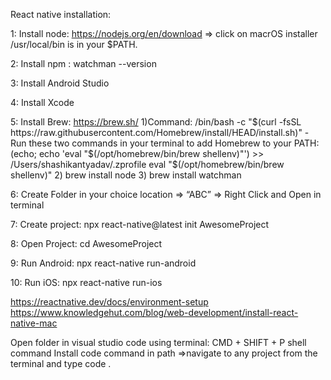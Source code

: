 React native installation:

1: Install node: https://nodejs.org/en/download => click on macrOS installer     /usr/local/bin is in your $PATH.

2: Install npm : watchman --version

3: Install Android Studio

4: Install Xcode

5:  Install Brew: https://brew.sh/
     1)Command:  /bin/bash -c "$(curl -fsSL https://raw.githubusercontent.com/Homebrew/install/HEAD/install.sh)"
     - Run these two commands in your terminal to add Homebrew to your PATH:
          (echo; echo 'eval "$(/opt/homebrew/bin/brew shellenv)"') >> /Users/shashikantyadav/.zprofile
          eval "$(/opt/homebrew/bin/brew shellenv)"
	2) brew install node
     	3) brew install watchman
      
6: Create Folder in your choice location => “ABC”  => Right Click and Open in terminal

7: Create project: npx react-native@latest init AwesomeProject 

8: Open Project: cd  AwesomeProject

9:  Run Android: npx react-native run-android

10: Run iOS: npx react-native run-ios

https://reactnative.dev/docs/environment-setup
https://www.knowledgehut.com/blog/web-development/install-react-native-mac

Open folder in visual studio code using terminal: CMD + SHIFT + P shell command Install code command in path =>navigate to any project from the terminal and type code .
